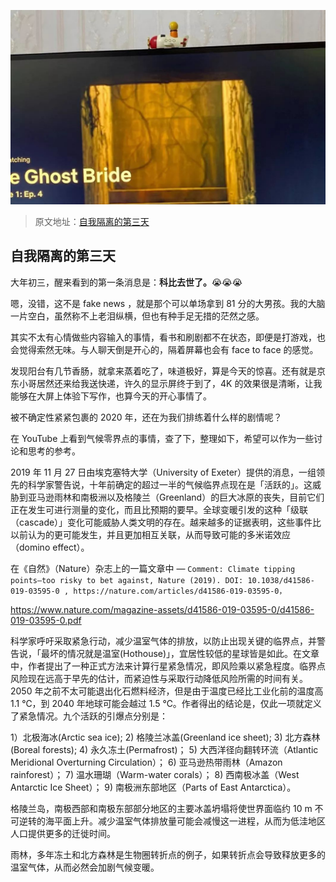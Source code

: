 
![](../images/ebooksplan/ebooksplan-6.jpeg) 


> 原文地址：[自我隔离的第三天](https://mp.weixin.qq.com/s/9Xi6QF_JZcY-Mw0fae_f9g)

## 自我隔离的第三天
大年初三，醒来看到的第一条消息是：**科比去世了。**😭😭😭

嗯，没错，这不是 fake news ，就是那个可以单场拿到 81 分的大男孩。我的大脑一片空白，虽然称不上老泪纵横，但也有种手足无措的茫然之感。

其实不太有心情做些内容输入的事情，看书和刷剧都不在状态，即便是打游戏，也会觉得索然无味。与人聊天倒是开心的，隔着屏幕也会有 face to face 的感觉。

发现阳台有几节香肠，就拿来蒸着吃了，味道极好，算是今天的惊喜。还有就是京东小哥居然还来给我送快递，许久的显示屏终于到了，4K 的效果很是清晰，让我能够在大屏上体验下写作，也算今天的开心事情了。

被不确定性紧紧包裹的 2020 年，还在为我们排练着什么样的剧情呢？

在 YouTube 上看到气候零界点的事情，查了下，整理如下，希望可以作为一些讨论和思考的参考。

2019 年 11 月 27 日由埃克塞特大学（University of Exeter）提供的消息，一组领先的科学家警告说，十年前确定的超过一半的气候临界点现在是「活跃的」。这威胁到亚马逊雨林和南极洲以及格陵兰（Greenland）的巨大冰原的丧失，目前它们正在发生可进行测量的变化，而且比预期的要早。全球变暖引发的这种「级联（cascade）」变化可能威胁人类文明的存在。越来越多的证据表明，这些事件比以前认为的更可能发生，并且更加相互关联，从而导致可能的多米诺效应（domino effect）。

在《自然》（Nature）杂志上的一篇文章中 — `Comment: Climate tipping points—too risky to bet against, Nature (2019). DOI: 10.1038/d41586-019-03595-0 , https://nature.com/articles/d41586-019-03595-0，`

https://www.nature.com/magazine-assets/d41586-019-03595-0/d41586-019-03595-0.pdf


科学家呼吁采取紧急行动，减少温室气体的排放，以防止出现关键的临界点，并警告说，「最坏的情况就是温室(Hothouse)」，宜居性较低的星球皆是如此。在文章中，作者提出了一种正式方法来计算行星紧急情况，即风险乘以紧急程度。临界点风险现在远高于早先的估计，而紧迫性与采取行动降低风险所需的时间有关。2050 年之前不太可能退出化石燃料经济，但是由于温度已经比工业化前的温度高 1.1 ℃，到 2040 年地球可能会越过 1.5 ℃。作者得出的结论是，仅此一项就定义了紧急情况。九个活跃的引爆点分别是：

1）北极海冰(Arctic sea ice);
2) 格陵兰冰盖(Greenland ice sheet);
3) 北方森林(Boreal forests);
4) 永久冻土(Permafrost)；
5) 大西洋径向翻转环流（Atlantic Meridional Overturning Circulation）；
6) 亚马逊热带雨林（Amazon rainforest）；
7) 温水珊瑚（Warm-water corals）；
8) 西南极冰盖（West Antarctic Ice Sheet）；
9) 南极洲东部地区（Parts of East Antarctica）。

格陵兰岛，南极西部和南极东部部分地区的主要冰盖坍塌将使世界面临约 10 m 不可逆转的海平面上升。减少温室气体排放量可能会减慢这一进程，从而为低洼地区人口提供更多的迁徙时间。

雨林，多年冻土和北方森林是生物圈转折点的例子，如果转折点会导致释放更多的温室气体，从而必然会加剧气候变暖。